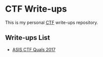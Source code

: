 # CTF Write-ups

This is my personal [CTF](https://ctftime.org/ctf-wtf/) write-ups repository.

## Write-ups List
* [ASIS CTF Quals 2017](2017/asis-quals)
